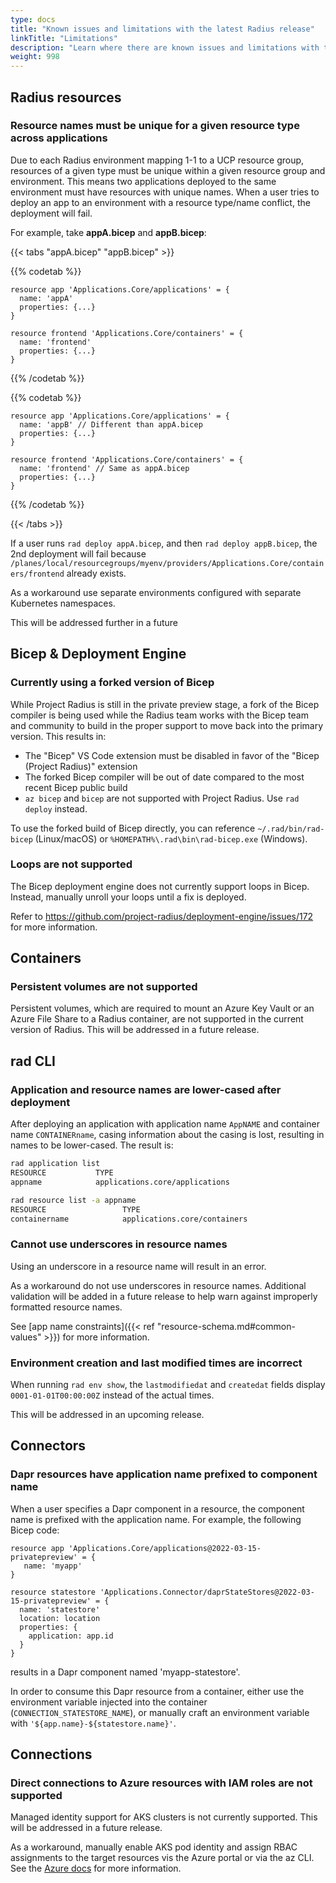 ```yaml
---
type: docs
title: "Known issues and limitations with the latest Radius release"
linkTitle: "Limitations"
description: "Learn where there are known issues and limitations with the latest Radius release and how to work around them"
weight: 998
---
```


## Radius resources

### Resource names must be unique for a given resource type across applications

Due to each Radius environment mapping 1-1 to a UCP resource group, resources of a given type must be unique within a given resource group and environment. This means two applications deployed to the same environment must have resources with unique names. When a user tries to deploy an app to an environment with a resource type/name conflict, the deployment will fail.

For example, take **appA.bicep** and **appB.bicep**:

{{< tabs "appA.bicep" "appB.bicep" >}}

{{% codetab %}}
```bicep
resource app 'Applications.Core/applications' = {
  name: 'appA'
  properties: {...}
}

resource frontend 'Applications.Core/containers' = {
  name: 'frontend'
  properties: {...}
}
```
{{% /codetab %}}

{{% codetab %}}
```bicep
resource app 'Applications.Core/applications' = {
  name: 'appB' // Different than appA.bicep
  properties: {...}
}

resource frontend 'Applications.Core/containers' = {
  name: 'frontend' // Same as appA.bicep
  properties: {...}
}
```
{{% /codetab %}}

{{< /tabs >}}

If a user runs `rad deploy appA.bicep`, and then `rad deploy appB.bicep`, the 2nd deployment will fail because `/planes/local/resourcegroups/myenv/providers/Applications.Core/containers/frontend` already exists.

As a workaround use separate environments configured with separate Kubernetes namespaces.

This will be addressed further in a future

## Bicep & Deployment Engine

### Currently using a forked version of Bicep

While Project Radius is still in the private preview stage, a fork of the Bicep compiler is being used while the Radius team works with the Bicep team and community to build in the proper support to move back into the primary version. This results in:

- The "Bicep" VS Code extension must be disabled in favor of the "Bicep (Project Radius)" extension
- The forked Bicep compiler will be out of date compared to the most recent Bicep public build
- `az bicep` and `bicep` are not supported with Project Radius. Use `rad deploy` instead.

To use the forked build of Bicep directly, you can reference `~/.rad/bin/rad-bicep` (Linux/macOS) or `%HOMEPATH%\.rad\bin\rad-bicep.exe` (Windows).

### Loops are not supported

The Bicep deployment engine does not currently support loops in Bicep. Instead, manually unroll your loops until a fix is deployed.

Refer to https://github.com/project-radius/deployment-engine/issues/172 for more information.

## Containers

### Persistent volumes are not supported

Persistent volumes, which are required to mount an Azure Key Vault or an Azure File Share to a Radius container, are not supported in the current version of Radius. This will be addressed in a future release.

## rad CLI

### Application and resource names are lower-cased after deployment

After deploying an application with application name `AppNAME` and container name `CONTAINERname`, casing information about the casing is lost, resulting in names to be lower-cased. The result is:
  
```bash
rad application list
RESOURCE           TYPE
appname            applications.core/applications

rad resource list -a appname
RESOURCE                 TYPE
containername            applications.core/containers
```

### Cannot use underscores in resource names

Using an underscore in a resource name will result in an error.

As a workaround do not use underscores in resource names. Additional validation will be added in a future release to help warn against improperly formatted resource names.

See [app name constraints]({{< ref "resource-schema.md#common-values" >}}) for more information.

### Environment creation and last modified times are incorrect

When running `rad env show`, the `lastmodifiedat` and `createdat` fields display `0001-01-01T00:00:00Z` instead of the actual times.

This will be addressed in an upcoming release.

## Connectors

### Dapr resources have application name prefixed to component name

When a user specifies a Dapr component in a resource, the component name is prefixed with the application name. For example, the following Bicep code:

```bicep
resource app 'Applications.Core/applications@2022-03-15-privatepreview' = {
   name: 'myapp'
}

resource statestore 'Applications.Connector/daprStateStores@2022-03-15-privatepreview' = {
  name: 'statestore'
  location: location
  properties: {
    application: app.id
  }
}
```

results in a Dapr component named 'myapp-statestore'.

In order to consume this Dapr resource from a container, either use the environment variable injected into the container (`CONNECTION_STATESTORE_NAME`), or manually craft an environment variable with `'${app.name}-${statestore.name}'`.

## Connections

### Direct connections to Azure resources with IAM roles are not supported

Managed identity support for AKS clusters is not currently supported. This will be addressed in a future release.

As a workaround, manually enable AKS pod identity and assign RBAC assignments to the target resources vis the Azure portal or via the az CLI. See the [Azure docs](https://docs.microsoft.com/azure/aks/use-azure-ad-pod-identity) for more information.
